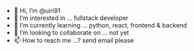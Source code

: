 - 👋 Hi, I’m @uiri91
- 👀 I’m interested in ... fullstack developer
- 🌱 I’m currently learning ... python, react, frontend & backend
- 💞️ I’m looking to collaborate on ... not yet
- 📫 How to reach me ...? send email please

<!---
uiri91/uiri91 is a ✨ special ✨ repository because its `README.md` (this file) appears on your GitHub profile.
You can click the Preview link to take a look at your changes.
--->
